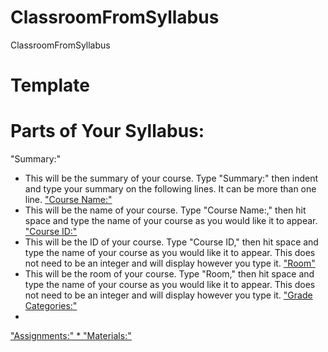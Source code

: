 # ClassroomFromSyllabus
ClassroomFromSyllabus


# Template

# Parts of Your Syllabus:
"Summary:"
* This will be the summary of your course. Type "Summary:" then indent and type your summary on the following lines. It can be more than one line.
<ins>"Course Name:"<ins>
* This will be the name of your course. Type "Course Name:," then hit space and type the name of your course as you would like it to appear.
<ins>"Course ID:"<ins>
* This will be the ID of your course. Type "Course ID," then hit space and type the name of your course as you would like it to appear. This does not need to be an integer and will display however you type it.
<ins>"Room"<ins>
* This will be the room of your course. Type "Room," then hit space and type the name of your course as you would like it to appear. This does not need to be an integer and will display however you type it.
<ins>"Grade Categories:"<ins>
*
<ins>"Assignments:"<ins>
*
<ins>"Materials:"<ins>
